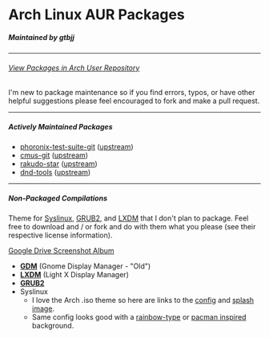 # Arch Linux AUR Packages

##### Maintained by gtbjj

---

###### [View Packages in Arch User Repository](https://aur.archlinux.org/packages/?O=0&SeB=m&K=gtbjj&outdated=&SB=n&SO=a&PP=50&do_Search=Go)

I'm new to package maintenance so if you find errors, typos, or have other helpful suggestions please feel encouraged to fork and make a pull request.

-----------------------------

##### Actively Maintained Packages

* [phoronix-test-suite-git](https://github.com/gtbjj/pkgbuild/tree/master/phoronix-test-suite-git) ([upstream](https://github.com/phoronix-test-suite/phoronix-test-suite))
* [cmus-git](https://github.com/gtbjj/pkgbuild/tree/master/cmus-git) ([upstream](https://github.com/cmus/cmus))
* [rakudo-star](https://github.com/gtbjj/pkgbuild/tree/master/rakudo-star)	([upstream](http://rakudo.org/downloads/star/))
* [dnd-tools](https://github.com/gtbjj/pkgbuild/tree/master/dnd-tools) ([upstream](https://github.com/gtbjj/dnd-tools))

---

##### Non-Packaged Compilations

Theme for [Syslinux](https://wiki.archlinux.org/index.php/Syslinux), [GRUB2](https://wiki.archlinux.org/index.php/GRUB), and [LXDM](https://wiki.archlinux.org/index.php/LXDM) that I don't plan to package.  Feel free to download and / or fork and do with them what you please (see their respective license information).

[Google Drive Screenshot Album](https://drive.google.com/open?id=0B2RH_BSaD6YPY1dZR0x1S2QxZ1U&authuser=0)

- [**GDM**](https://github.com/gtbjj/pkgbuild/tree/master/unpackaged/gdm) (Gnome Display Manager - "Old")
- [**LXDM**](https://github.com/gtbjj/pkgbuild/tree/master/unpackaged/lxdm) (Light X Display Manager)
- [**GRUB2**](https://github.com/gtbjj/pkgbuild/tree/master/unpackaged/grub2)
- Syslinux
  - I love the Arch .iso theme so here are links to the [config](https://projects.archlinux.org/archiso.git/tree/configs/releng/syslinux) and [splash image](https://projects.archlinux.org/archiso.git/plain/configs/releng/syslinux/splash.png).
  - Same config looks good with a [rainbow-type](http://www.wallpaperhi.com/Technology/Linux/minimalistic_linux_rainbows_arch_linux_2560x1600_wallpaper_97469) or [pacman inspired](http://technology.desktopnexus.com/wallpaper/39150/) background.
